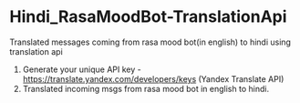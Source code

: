 # Hindi_RasaMoodBot-TranslationApi
Translated messages coming from rasa mood bot(in english) to hindi using translation api
1. Generate your unique API key - https://translate.yandex.com/developers/keys (Yandex Translate API)
2. Translated incoming msgs from rasa mood bot in english to hindi.



